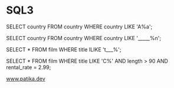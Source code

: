 # SQL3


SELECT country FROM country
WHERE country LIKE 'A%a';

SELECT country FROM country
WHERE country LIKE '_____%n';

SELECT * FROM film 
WHERE title ILIKE 't___%'; 

SELECT * FROM film
WHERE title LIKE 'C%' AND length > 90 AND rental_rate = 2.99;


www.patika.dev 
